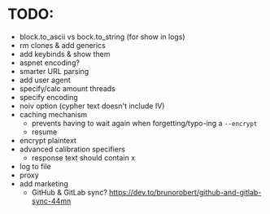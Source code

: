# TODO:
- block.to_ascii vs bock.to_string (for show in logs)
- rm clones & add generics
- add keybinds & show them
- aspnet encoding?
- smarter URL parsing
- add user agent
- specify/calc amount threads
- specify encoding
- noiv option (cypher text doesn't include IV)
- caching mechanism
    - prevents having to wait again when forgetting/typo-ing a `--encrypt`
    - resume
- encrypt plaintext
- advanced calibration specifiers
    - response text should contain x
- log to file
- proxy
- add marketing
    - GitHub & GitLab sync? https://dev.to/brunorobert/github-and-gitlab-sync-44mn
